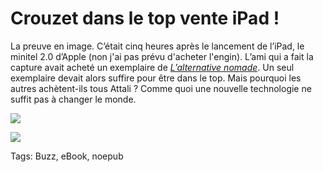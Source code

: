 # Crouzet dans le top vente iPad !

La preuve en image. C’était cinq heures après le lancement de l’iPad, le minitel 2.0 d’Apple (non j'ai pas prévu d'acheter l'engin). L’ami qui a fait la capture avait acheté un exemplaire de [*L’alternative nomade*](/alternative-nomade/). Un seul exemplaire devait alors suffire pour être dans le top. Mais pourquoi les autres achètent-ils tous Attali ? Comme quoi une nouvelle technologie ne suffit pas à changer le monde.

![](https://tcrouzet.com/images_tc/2010/05/ibstore1.png)

![](https://tcrouzet.com/images_tc/2010/05/ibstore2.png)



Tags: Buzz, eBook, noepub